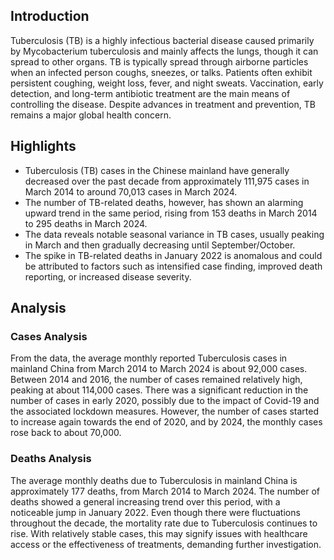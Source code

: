 ## Introduction

Tuberculosis (TB) is a highly infectious bacterial disease caused primarily by Mycobacterium tuberculosis and mainly affects the lungs, though it can spread to other organs. TB is typically spread through airborne particles when an infected person coughs, sneezes, or talks. Patients often exhibit persistent coughing, weight loss, fever, and night sweats. Vaccination, early detection, and long-term antibiotic treatment are the main means of controlling the disease. Despite advances in treatment and prevention, TB remains a major global health concern.

## Highlights

- Tuberculosis (TB) cases in the Chinese mainland have generally decreased over the past decade from approximately 111,975 cases in March 2014 to around 70,013 cases in March 2024. <br/>
- The number of TB-related deaths, however, has shown an alarming upward trend in the same period, rising from 153 deaths in March 2014 to 295 deaths in March 2024.<br/>
- The data reveals notable seasonal variance in TB cases, usually peaking in March and then gradually decreasing until September/October. <br/>
- The spike in TB-related deaths in January 2022 is anomalous and could be attributed to factors such as intensified case finding, improved death reporting, or increased disease severity. <br/>

## Analysis

### Cases Analysis
From the data, the average monthly reported Tuberculosis cases in mainland China from March 2014 to March 2024 is about 92,000 cases. Between 2014 and 2016, the number of cases remained relatively high, peaking at about 114,000 cases. There was a significant reduction in the number of cases in early 2020, possibly due to the impact of Covid-19 and the associated lockdown measures. However, the number of cases started to increase again towards the end of 2020, and by 2024, the monthly cases rose back to about 70,000.

### Deaths Analysis
The average monthly deaths due to Tuberculosis in mainland China is approximately 177 deaths, from March 2014 to March 2024. The number of deaths showed a general increasing trend over this period, with a noticeable jump in January 2022. Even though there were fluctuations throughout the decade, the mortality rate due to Tuberculosis continues to rise. With relatively stable cases, this may signify issues with healthcare access or the effectiveness of treatments, demanding further investigation.

